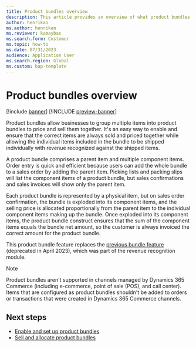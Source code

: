 ```yaml
---
title: Product bundles overview 
description: This article provides an overview of what product bundles are.
author: henrikan
ms.author: henrikan
ms.reviewer: kamaybac
ms.search.form: Customer
ms.topic: how-to
ms.date: 07/31/2023
audience: Application User
ms.search.region: Global
ms.custom: bap-template
---
```


# Product bundles overview

[!include [banner](../includes/banner.md)]
[!INCLUDE [preview-banner](../includes/preview-banner.md)]

Product bundles allow businesses to group multiple items into product bundles to price and sell them together. It's an easy way to enable and ensure that the correct items are always sold and priced together while allowing the individual items included in the bundle to be shipped individually with revenue recognized against the shipped items.

A product bundle comprises a parent item and multiple component items. Order entry is quick and efficient because users can add the whole bundle to a sales order by adding the parent item. Picking lists and packing slips will list the component items of a product bundle, but sales confirmations and sales invoices will show only the parent item.

Each product bundle is represented by a physical item, but on sales order confirmation, the bundle is exploded into its component items, and the selling price is allocated proportionally from the parent item to the individual component items making up the bundle. Once exploded into its component items, the product bundle construct ensures that the sum of the component items equals the bundle net amount, so the customer is always invoiced the correct amount for the product bundle.

This product bundle feature replaces the [previous bundle feature](../../finance/accounts-receivable/rev-rec-bundles.md) (deprecated in April 2023), which was part of the revenue recognition module.

> [!NOTE]
> Product bundles aren't supported in channels managed by Dynamics 365 Commerce (including e-commerce, point of sale (POS), and call center). Items that are configured as product bundles shouldn't be added to orders or transactions that were created in Dynamics 365 Commerce channels.

## Next steps

- [Enable and set up product bundles](product-bundles-setup.md)
- [Sell and allocate product bundles](product-bundles-use.md)
